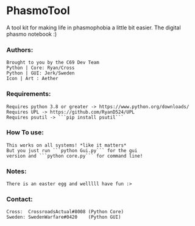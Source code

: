 # PhasmoTool
A tool kit for making life in phasmophobia a little bit easier. The digital phasmo notebook :)

### Authors:
    Brought to you by the C69 Dev Team
    Python | Core: Ryan/Cross
    Python | GUI: Jerk/Sweden
    Icon | Art : Aether

### Requirements:
    Requires python 3.8 or greater -> https://www.python.org/downloads/
    Requires UPL -> https://github.com/RyanD524/UPL
    Requires psutil -> ```pip install psutil```

### How To use:
    This works on all systems! *like it matters*
    But you just run ```python Gui.py``` for the gui
    version and ```python core.py``` for command line!

### Notes:
    There is an easter egg and welllll have fun :>


### Contact:
    Cross:  CrossroadsActual#8008 (Python Core)
    Sweden: SwedenWarfare#0420    (Python GUI)

